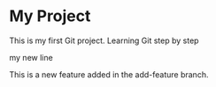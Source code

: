 # My Project
This is my first Git project.
Learning Git step by step

my new line

This is a new feature added in the add-feature branch.

